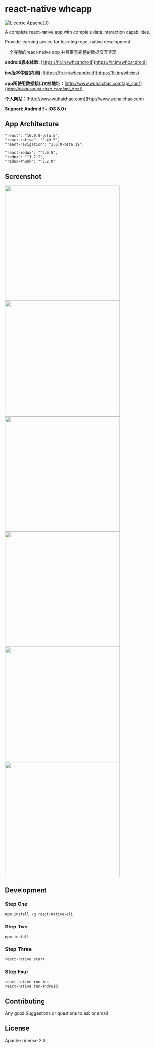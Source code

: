 # react-native whcapp

[![License Apache2.0](https://img.shields.io/hexpm/l/plug.svg)](https://raw.githubusercontent.com/attentiveness/whcapp/master/LICENSE)

A complete react-native app with complete data interaction capabilities.

Provide learning advice for learning react-native development

一个完整的react-native app 并且带有完整的数据交互实现

**android版本体验:** [https://fir.im/whcandroid](https://fir.im/whcandroid)

**ios版本体验(内测):** [https://fir.im/whcandroid](https://fir.im/whcios)

**app所使用数据接口文档地址：**[http://www.wuhaichao.com/api_doc/](http://www.wuhaichao.com/api_doc/)

**个人网站：**[http://www.wuhaichao.com](http://www.wuhaichao.com)

**Support: Android 5+   iOS 8.0+**

## App Architecture

```
"react": "16.0.0-beta.5",
"react-native": "0.49.5",
"react-navigation": "1.0.0-beta.19",

"react-redux": "^5.0.5",
"redux": "^3.7.2",
"redux-thunk": "^2.2.0"
```

## Screenshot
<img src = "./screenshot/home.png" width = "375"><img src = "./screenshot/android_home.png" width = "375">
<img src = "./screenshot/community.png" width = "375"><img src = "./screenshot/android_community.png" width = "375">
<img src = "./screenshot/my.png" width = "375"><img src = "./screenshot/android_my.png" width = "375">

## Development

### Step One

```
npm install -g react-native-cli
```
### Step Two

```
npm install
```
### Step Three

```
react-native start
```
### Step Four

```
react-native run-ios
react-native run-android
```

## Contributing

Any good Suggestions or questions to ask or email

## License

Apache License 2.0
